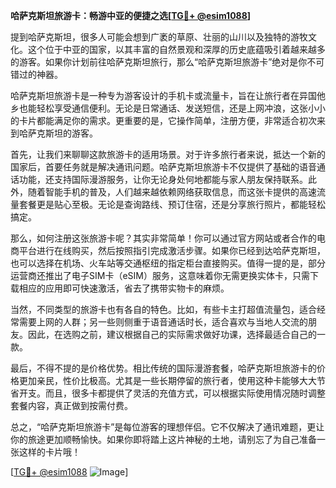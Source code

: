 **哈萨克斯坦旅游卡：畅游中亚的便捷之选[[TG💪+ @esim1088](https://t.me/s/esim1088)]**

提到哈萨克斯坦，很多人可能会想到广袤的草原、壮丽的山川以及独特的游牧文化。这个位于中亚的国家，以其丰富的自然景观和深厚的历史底蕴吸引着越来越多的游客。如果你计划前往哈萨克斯坦旅行，那么“哈萨克斯坦旅游卡”绝对是你不可错过的神器。

哈萨克斯坦旅游卡是一种专为游客设计的手机卡或流量卡，旨在让旅行者在异国他乡也能轻松享受通信便利。无论是日常通话、发送短信，还是上网冲浪，这张小小的卡片都能满足你的需求。更重要的是，它操作简单，注册方便，非常适合初次来到哈萨克斯坦的游客。

首先，让我们来聊聊这款旅游卡的适用场景。对于许多旅行者来说，抵达一个新的国家后，首要任务就是解决通讯问题。哈萨克斯坦旅游卡不仅提供了基础的语音通话功能，还支持国际漫游服务，让你无论身处何地都能与家人朋友保持联系。此外，随着智能手机的普及，人们越来越依赖网络获取信息，而这张卡提供的高速流量套餐更是贴心至极。无论是查询路线、预订住宿，还是分享旅行照片，都能轻松搞定。

那么，如何注册这张旅游卡呢？其实非常简单！你可以通过官方网站或者合作的电商平台进行在线购买，然后按照指引完成激活步骤。如果你已经到达哈萨克斯坦，也可以选择在机场、火车站等交通枢纽的指定柜台直接购买。值得一提的是，部分运营商还推出了电子SIM卡（eSIM）服务，这意味着你无需更换实体卡，只需下载相应的应用即可快速激活，省去了携带实物卡的麻烦。

当然，不同类型的旅游卡也有各自的特色。比如，有些卡主打超值流量包，适合经常需要上网的人群；另一些则侧重于语音通话时长，适合喜欢与当地人交流的朋友。因此，在选购之前，建议根据自己的实际需求做好功课，选择最适合自己的一款。

最后，不得不提的是价格优势。相比传统的国际漫游套餐，哈萨克斯坦旅游卡的价格更加亲民，性价比极高。尤其是一些长期停留的旅行者，使用这种卡能够大大节省开支。而且，很多卡都提供了灵活的充值方式，可以根据实际使用情况随时调整套餐内容，真正做到按需付费。

总之，“哈萨克斯坦旅游卡”是每位游客的理想伴侣。它不仅解决了通讯难题，更让你的旅途更加顺畅愉快。如果你即将踏上这片神秘的土地，请别忘了为自己准备一张这样的卡片哦！

[[TG💪+ @esim1088](https://t.me/s/esim1088) ![Image](https://i.postimg.cc/4NQfJmqS/Snipaste-2025-05-13-00-14-12.png)]